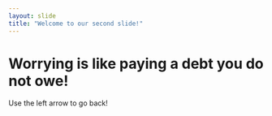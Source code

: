 ```yaml
---
layout: slide
title: "Welcome to our second slide!"
---
```

# Worrying is like paying a debt you do not owe!
Use the left arrow to go back!
